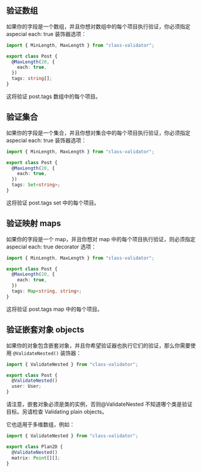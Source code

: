 ## 验证数组

如果你的字段是一个数组，并且你想对数组中的每个项目执行验证，你必须指定 aspecial each: true 装饰器选项：

```typescript
import { MinLength, MaxLength } from "class-validator";

export class Post {
  @MaxLength(20, {
    each: true,
  })
  tags: string[];
}
```

这将验证 post.tags 数组中的每个项目。

## 验证集合

如果你的字段是一个集合，并且你想对集合中的每个项目执行验证，你必须指定 aspecial each: true 装饰器选项：

```typescript
import { MinLength, MaxLength } from "class-validator";

export class Post {
  @MaxLength(20, {
    each: true,
  })
  tags: Set<string>;
}
```

这将验证 post.tags set 中的每个项目。

## 验证映射 maps

如果你的字段是一个 map，并且你想对 map 中的每个项目执行验证，则必须指定 aspecial each: true decorator 选项：

```typescript
import { MinLength, MaxLength } from "class-validator";

export class Post {
  @MaxLength(20, {
    each: true,
  })
  tags: Map<string, string>;
}
```

这将验证 post.tags map 中的每个项目。

## 验证嵌套对象 objects

如果你的对象包含嵌套对象，并且你希望验证器也执行它们的验证，那么你需要使用 `@ValidateNested()` 装饰器：

```typescript
import { ValidateNested } from "class-validator";

export class Post {
  @ValidateNested()
  user: User;
}
```

请注意，嵌套对象必须是类的实例，否则@ValidateNested 不知道哪个类是验证目标。另请检查 Validating plain objects。

它也适用于多维数组，例如：

```typescript
import { ValidateNested } from "class-validator";

export class Plan2D {
  @ValidateNested()
  matrix: Point[][];
}

```
